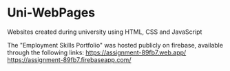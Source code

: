 # Uni-WebPages
Websites created during university using HTML, CSS and JavaScript 


The "Employment Skills Portfolio" was hosted publicly on firebase, available through the following links:
    https://assignment-89fb7.web.app/
    https://assignment-89fb7.firebaseapp.com/

